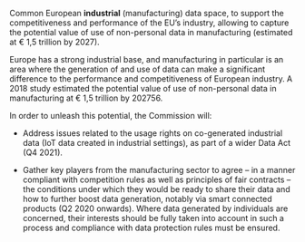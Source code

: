 Common European **industrial** (manufacturing) data space, to support the competitiveness and performance of the EU’s industry, allowing to capture the potential value of use of non-personal data in manufacturing (estimated at € 1,5 trillion by 2027). 

Europe has a strong industrial base, and manufacturing in particular is an area where the generation of and use of data can make a significant difference to the performance and competitiveness of European industry. A 2018 study estimated the potential value of use of non-personal data in manufacturing at € 1,5 trillion by 202756.

In order to unleash this potential, the Commission will:

* Address issues related to the usage rights on co-generated industrial data (IoT data created in industrial settings), as part of a wider Data Act (Q4 2021).
    
* Gather key players from the manufacturing sector to agree – in a manner compliant with competition rules as well as principles of fair contracts – the conditions under which they would be ready to share their data and how to further boost data generation, notably via smart connected products (Q2 2020 onwards). Where data generated by individuals are concerned, their interests should be fully taken into account in such a process and compliance with data protection rules must be ensured.
